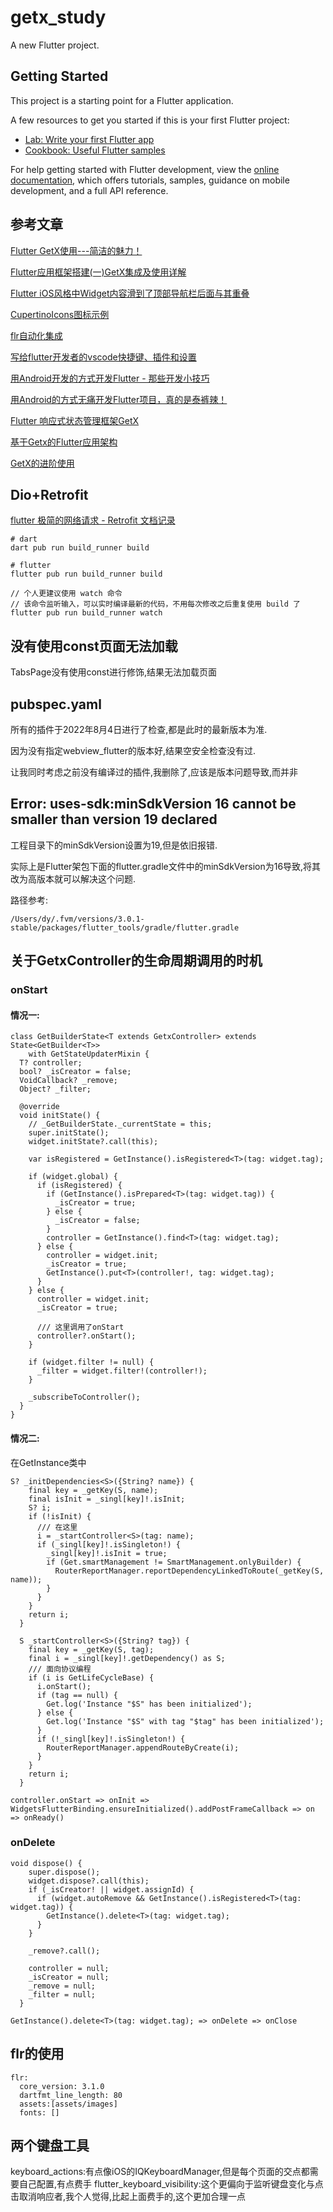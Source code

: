 # getx_study

A new Flutter project.

## Getting Started

This project is a starting point for a Flutter application.

A few resources to get you started if this is your first Flutter project:

- [Lab: Write your first Flutter app](https://docs.flutter.dev/get-started/codelab)
- [Cookbook: Useful Flutter samples](https://docs.flutter.dev/cookbook)

For help getting started with Flutter development, view the
[online documentation](https://docs.flutter.dev/), which offers tutorials,
samples, guidance on mobile development, and a full API reference.

## 参考文章
[Flutter GetX使用---简洁的魅力！](https://juejin.cn/post/6924104248275763208)

[Flutter应用框架搭建(一)GetX集成及使用详解](https://juejin.cn/post/7039637076962181157)

[Flutter iOS风格中Widget内容滑到了顶部导航栏后面与其重叠](https://blog.csdn.net/ww897532167/article/details/111093988)

[CupertinoIcons图标示例](https://api.flutter.dev/flutter/cupertino/CupertinoIcons-class.html#constants)

[flr自动化集成](https://github.com/Fly-Mix/flr-cli/blob/master/README.zh-cn.md)

[写给flutter开发者的vscode快捷键、插件和设置](https://zhuanlan.zhihu.com/p/479768061)

[用Android开发的方式开发Flutter - 那些开发小技巧](https://juejin.cn/post/7231887884739543097#heading-6)

[用Android的方式无痛开发Flutter项目，真的是泰裤辣！](https://juejin.cn/post/7231430726431621181)

[Flutter 响应式状态管理框架GetX](https://juejin.cn/post/7147614736064970789#heading-14)

[基于Getx的Flutter应用架构](https://juejin.cn/post/7230823928759582757)

[GetX的进阶使用](https://juejin.cn/post/7199474323870072891)

## Dio+Retrofit

[flutter 极简的网络请求 - Retrofit 文档记录](https://juejin.cn/post/7244358444349128763)

```
# dart
dart pub run build_runner build

# flutter	
flutter pub run build_runner build

// 个人更建议使用 watch 命令
// 该命令监听输入，可以实时编译最新的代码，不用每次修改之后重复使用 build 了
flutter pub run build_runner watch

```

## 没有使用const页面无法加载

TabsPage没有使用const进行修饰,结果无法加载页面

## pubspec.yaml

所有的插件于2022年8月4日进行了检查,都是此时的最新版本为准.

因为没有指定webview_flutter的版本好,结果空安全检查没有过.

让我同时考虑之前没有编译过的插件,我删除了,应该是版本问题导致,而并非

## Error:  uses-sdk:minSdkVersion 16 cannot be smaller than version 19 declared

工程目录下的minSdkVersion设置为19,但是依旧报错.

实际上是Flutter架包下面的flutter.gradle文件中的minSdkVersion为16导致,将其改为高版本就可以解决这个问题.

路径参考:

```
/Users/dy/.fvm/versions/3.0.1-stable/packages/flutter_tools/gradle/flutter.gradle
```

## 关于GetxController的生命周期调用的时机

### onStart

#### 情况一:

```
class GetBuilderState<T extends GetxController> extends State<GetBuilder<T>>
    with GetStateUpdaterMixin {
  T? controller;
  bool? _isCreator = false;
  VoidCallback? _remove;
  Object? _filter;

  @override
  void initState() {
    // _GetBuilderState._currentState = this;
    super.initState();
    widget.initState?.call(this);

    var isRegistered = GetInstance().isRegistered<T>(tag: widget.tag);

    if (widget.global) {
      if (isRegistered) {
        if (GetInstance().isPrepared<T>(tag: widget.tag)) {
          _isCreator = true;
        } else {
          _isCreator = false;
        }
        controller = GetInstance().find<T>(tag: widget.tag);
      } else {
        controller = widget.init;
        _isCreator = true;
        GetInstance().put<T>(controller!, tag: widget.tag);
      }
    } else {
      controller = widget.init;
      _isCreator = true;

      /// 这里调用了onStart
      controller?.onStart();
    }

    if (widget.filter != null) {
      _filter = widget.filter!(controller!);
    }

    _subscribeToController();
  }
}
```

#### 情况二:

在GetInstance类中
```
S? _initDependencies<S>({String? name}) {
    final key = _getKey(S, name);
    final isInit = _singl[key]!.isInit;
    S? i;
    if (!isInit) {
      /// 在这里
      i = _startController<S>(tag: name);
      if (_singl[key]!.isSingleton!) {
        _singl[key]!.isInit = true;
        if (Get.smartManagement != SmartManagement.onlyBuilder) {
          RouterReportManager.reportDependencyLinkedToRoute(_getKey(S, name));
        }
      }
    }
    return i;
  }

  S _startController<S>({String? tag}) {
    final key = _getKey(S, tag);
    final i = _singl[key]!.getDependency() as S;
    /// 面向协议编程
    if (i is GetLifeCycleBase) {
      i.onStart();
      if (tag == null) {
        Get.log('Instance "$S" has been initialized');
      } else {
        Get.log('Instance "$S" with tag "$tag" has been initialized');
      }
      if (!_singl[key]!.isSingleton!) {
        RouterReportManager.appendRouteByCreate(i);
      }
    }
    return i;
  }
```

`controller.onStart => onInit => WidgetsFlutterBinding.ensureInitialized().addPostFrameCallback => on => onReady()`

### onDelete

```
void dispose() {
    super.dispose();
    widget.dispose?.call(this);
    if (_isCreator! || widget.assignId) {
      if (widget.autoRemove && GetInstance().isRegistered<T>(tag: widget.tag)) {
        GetInstance().delete<T>(tag: widget.tag);
      }
    }

    _remove?.call();

    controller = null;
    _isCreator = null;
    _remove = null;
    _filter = null;
  }
```

`GetInstance().delete<T>(tag: widget.tag); => onDelete => onClose`

## flr的使用
```
flr:
  core_version: 3.1.0
  dartfmt_line_length: 80
  assets:[assets/images]
  fonts: []
```

## 两个键盘工具

keyboard_actions:有点像iOS的IQKeyboardManager,但是每个页面的交点都需要自己配置,有点费手
flutter_keyboard_visibility:这个更偏向于监听键盘变化与点击取消响应者,我个人觉得,比起上面费手的,这个更加合理一点